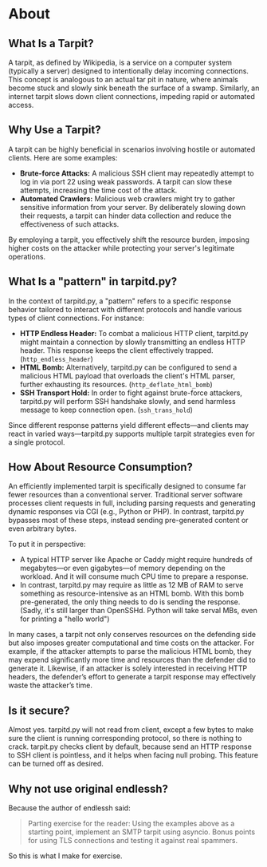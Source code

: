 # About

## What Is a Tarpit?

A tarpit, as defined by Wikipedia, is a service on a computer system (typically a server) designed to intentionally delay incoming connections. This concept is analogous to an actual tar pit in nature, where animals become stuck and slowly sink beneath the surface of a swamp. Similarly, an internet tarpit slows down client connections, impeding rapid or automated access.

## Why Use a Tarpit?

A tarpit can be highly beneficial in scenarios involving hostile or automated clients. Here are some examples:

- **Brute-force Attacks:** A malicious SSH client may repeatedly attempt to log in via port 22 using weak passwords. A tarpit can slow these attempts, increasing the time cost of the attack.
- **Automated Crawlers:** Malicious web crawlers might try to gather sensitive information from your server. By deliberately slowing down their requests, a tarpit can hinder data collection and reduce the effectiveness of such attacks.

By employing a tarpit, you effectively shift the resource burden, imposing higher costs on the attacker while protecting your server's legitimate operations.

## What Is a "pattern" in tarpitd.py?

In the context of tarpitd.py, a "pattern" refers to a specific response behavior tailored to interact with different protocols and handle various types of client connections. For instance:

- **HTTP Endless Header:** To combat a malicious HTTP client, tarpitd.py might maintain a connection by slowly transmitting an endless HTTP header. This response keeps the client effectively trapped. (`http_endless_header`)
- **HTML Bomb:** Alternatively, tarpitd.py can be configured to send a malicious HTML payload that overloads the client's HTML parser, further exhausting its resources. (`http_deflate_html_bomb`)
- **SSH Transport Hold:** In order to fight against brute-force attackers, tarpitd.py will perform SSH handshake slowly, and send harmless message to keep connection open. (`ssh_trans_hold`)

Since different response patterns yield different effects—and clients may react in varied ways—tarpitd.py supports multiple tarpit strategies even for a single protocol.

## How About Resource Consumption?

An efficiently implemented tarpit is specifically designed to consume far fewer resources than a conventional server. Traditional server software processes client requests in full, including parsing requests and generating dynamic responses via CGI (e.g., Python or PHP). In contrast, tarpitd.py bypasses most of these steps, instead sending pre-generated content or even arbitrary bytes.

To put it in perspective:

- A typical HTTP server like Apache or Caddy might require hundreds of megabytes—or even gigabytes—of memory depending on the workload. And it will consume much CPU time to prepare a response.
- In contrast, tarpitd.py may require as little as 12 MB of RAM to serve something as resource-intensive as an HTML bomb.
With this bomb pre-generated, the only thing needs to do is sending the response. (Sadly, it's still larger than OpenSSHd. Python will take serval MBs, even for printing a "hello world")

In many cases, a tarpit not only conserves resources on the defending side but also imposes greater computational and time costs on the attacker. For example, if the attacker attempts to parse the malicious HTML bomb, they may expend significantly more time and resources than the defender did to generate it. Likewise, if an attacker is solely interested in receiving HTTP headers, the defender’s effort to generate a tarpit response may effectively waste the attacker’s time.

## Is it secure?

Almost yes. tarpitd.py will not read from client, except a few bytes to make sure the client is running corresponding protocol, so there is nothing to crack. tarpit.py checks client by default, because send an HTTP response to SSH client is pointless, and it helps when facing null probing. This feature can be turned off as desired.

## Why not use original endlessh?

Because the author of endlessh said:

> Parting exercise for the reader: Using the examples above as a starting point, implement an SMTP tarpit using asyncio. Bonus points for using TLS connections and testing it against real spammers.

So this is what I make for exercise.
